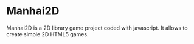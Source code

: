 # Manhai2D
Manhai2D is a 2D library game project coded with javascript. It allows to create simple 2D HTML5 games.
